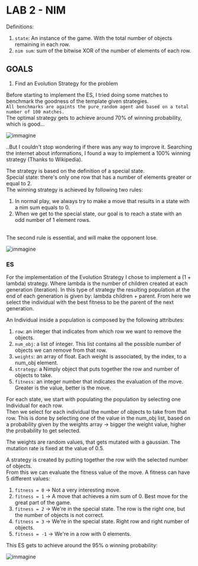 # LAB 2 - NIM

Definitions:
  1. `state`: An instance of the game. With the total number of objects remaining in each row. 
  2. `nim sum`: sum of the bitwise XOR of the number of elements of each row.

## GOALS

1) Find an Evolution Strategy for the problem

Before starting to implement the ES, I tried doing some matches to benchmark the goodness of the template given strategies.
</br>
`All benchmarks are againts the pure_random agent and based on a total number of 100 matches.`
</br>
The optimal strategy gets to achieve around 70% of winning probability, which is good...

![immagine](https://github.com/andrea-ga/computational-intelligence/assets/55812399/464fea43-4c7d-4f02-80ae-d55471033db9)

..But I couldn't stop wondering if there was any way to improve it.
Searching the internet about informations, I found a way to implement a 100% winning strategy (Thanks to Wikipedia).

The strategy is based on the definition of a special state.
</br>
Special state: there's only one row that has a number of elements greater or equal to 2.
</br>
The winning strategy is achieved by following two rules:
  1. In normal play, we always try to make a move that results in a state with a nim sum equals to 0.
  2. When we get to the special state, our goal is to reach a state with an odd number of 1 element rows.
</br>
The second rule is essential, and will make the opponent lose.

![immagine](https://github.com/andrea-ga/computational-intelligence/assets/55812399/c3f26972-177f-4d7c-a0d4-ff9189aa54fd)


### ES
For the implementation of the Evolution Strategy I chose to implement a (1 + lambda) strategy. Where lambda is the number of children created at each generation (iteration). In this type of strategy the resulting population at the end of each generation is given by: lambda children + parent. From here we select the individual with the best fitness to be the parent of the next generation.

An Individual inside a population is composed by the following attributes:
  1. `row`: an integer that indicates from which row we want to remove the objects.
  2. `num_obj`: a list of integer. This list contains all the possible number of objects we can remove from that row.
  3. `weights`: an array of float. Each weight is associated, by the index, to a num_obj element.
  4. `strategy`: a Nimply object that puts together the row and number of objects to take.
  5. `fitness`: an integer number that indicates the evaluation of the move. Greater is the value, better is the move.

For each state, we start with populating the population by selecting one Individual for each row.
</br>
Then we select for each individual the number of objects to take from that row. This is done by selecting one of the value in the num_obj list, based on a probability given by the weights array -> bigger the weight value, higher the probability to get selected. 

The weights are random values, that gets mutated with a gaussian. The mutation rate is fixed at the value of 0.5.

A strategy is created by putting together the row with the selected number of objects.
</br>
From this we can evaluate the fitness value of the move. A fitness can have 5 different values:
  1) `fitness = 0`  -> Not a very interesting move.
  2) `fitness = 1`  -> A move that achieves a nim sum of 0. Best move for the great part of the game.
  3) `fitness = 2`  -> We're in the special state. The row is the right one, but the number of objects is not correct.
  4) `fitness = 3`  -> We're in the special state. Right row and right number of objects.
  5) `fitness = -1` -> We're in a row with 0 elements.

This ES gets to achieve around the 95% o winning probability:

![immagine](https://github.com/andrea-ga/computational-intelligence/assets/55812399/ba3013ba-3289-4c22-b6eb-61709a00fa0c)

